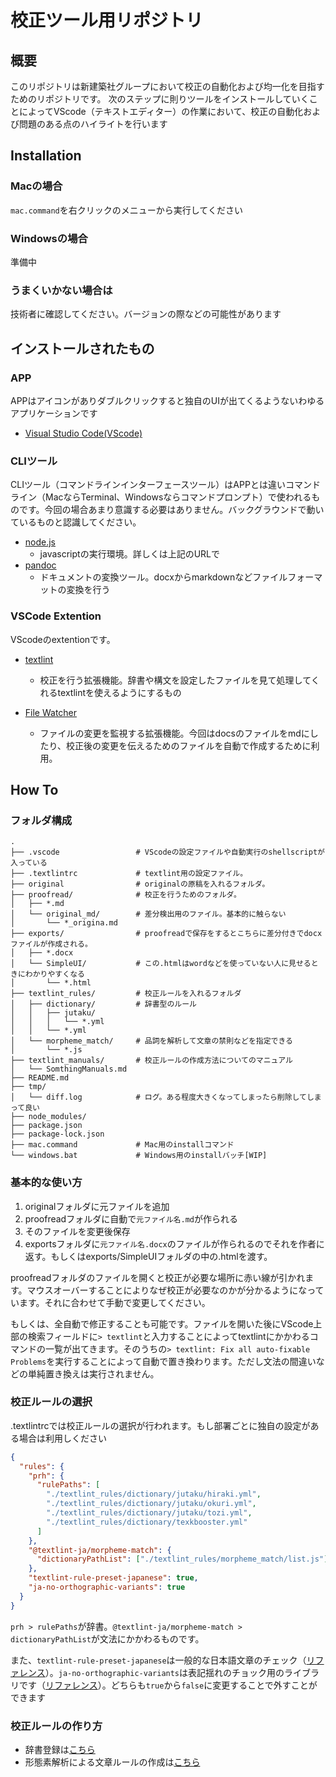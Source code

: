 # 校正ツール用リポジトリ

## 概要

このリポジトリは新建築社グループにおいて校正の自動化および均一化を目指すためのリポジトリです。
次のステップに則りツールをインストールしていくことによってVScode（テキストエディター）の作業において、校正の自動化および問題のある点のハイライトを行います

## Installation

### Macの場合

`mac.command`を右クリックのメニューから実行してください

### Windowsの場合

準備中

### うまくいかない場合は

技術者に確認してください。バージョンの際などの可能性があります

## インストールされたもの

### APP

APPはアイコンがありダブルクリックすると独自のUIが出てくるようないわゆるアプリケーションです

- [Visual Studio Code(VScode)](https://code.visualstudio.com/)

### CLIツール

CLIツール（コマンドラインインターフェースツール）はAPPとは違いコマンドライン（MacならTerminal、Windowsならコマンドプロンプト）で使われるものです。今回の場合あまり意識する必要はありません。バックグラウンドで動いているものと認識してください。

- [node.js](https://nodejs.org/ja)
  - javascriptの実行環境。詳しくは上記のURLで
- [pandoc](https://pandoc.org/installing.html)
  - ドキュメントの変換ツール。docxからmarkdownなどファイルフォーマットの変換を行う

### VSCode Extention

VScodeのextentionです。

- [textlint](https://marketplace.visualstudio.com/items/?itemName=3w36zj6.textlint)
  - 校正を行う拡張機能。辞書や構文を設定したファイルを見て処理してくれるtextlintを使えるようにするもの

- [File Watcher](https://marketplace.visualstudio.com/items/?itemName=appulate.filewatcher)
  - ファイルの変更を監視する拡張機能。今回はdocsのファイルをmdにしたり、校正後の変更を伝えるためのファイルを自動で作成するために利用。

## How To

### フォルダ構成

``` plane_text
.
├── .vscode                 # VScodeの設定ファイルや自動実行のshellscriptが入っている
├── .textlintrc             # textlint用の設定ファイル。
├── original                # originalの原稿を入れるフォルダ。
├── proofread/              # 校正を行うためのフォルダ。
│   ├── *.md
│   └── original_md/        # 差分検出用のファイル。基本的に触らない
│       └── *_origina.md
├── exports/                # proofreadで保存をするとこちらに差分付きでdocxファイルが作成される。
│   ├── *.docx
│   └── SimpleUI/           # この.htmlはwordなどを使っていない人に見せるときにわかりやすくなる
│       └── *.html
├── textlint_rules/         # 校正ルールを入れるフォルダ
│   ├── dictionary/         # 辞書型のルール
│   │   ├── jutaku/
│   │   │   └── *.yml
│   │   └── *.yml
│   └── morpheme_match/     # 品詞を解析して文章の禁則などを指定できる
│       └── *.js
├── textlint_manuals/       # 校正ルールの作成方法についてのマニュアル
│   └── SomthingManuals.md  
├── README.md
├── tmp/
│   └── diff.log            # ログ。ある程度大きくなってしまったら削除してしまって良い
├── node_modules/
├── package.json
├── package-lock.json
├── mac.command             # Mac用のinstallコマンド
└── windows.bat             # Windows用のinstallバッチ[WIP]
```

### 基本的な使い方

1. originalフォルダに元ファイルを追加
2. proofreadフォルダに自動で`元ファイル名.md`が作られる
3. そのファイルを変更後保存
4. exportsフォルダに`元ファイル名.docx`のファイルが作られるのでそれを作者に返す。もしくはexports/SimpleUIフォルダの中の.htmlを渡す。

proofreadフォルダのファイルを開くと校正が必要な場所に赤い線が引かれます。マウスオーバーすることによりなぜ校正が必要なのかが分かるようになっています。それに合わせて手動で変更してください。

もしくは、全自動で修正することも可能です。ファイルを開いた後にVScode上部の検索フィールドに`> textlint`と入力することによってtextlintにかかわるコマンドの一覧が出てきます。そのうちの`> textlint: Fix all auto-fixable Problems`を実行することによって自動で置き換わります。ただし文法の間違いなどの単純置き換えは実行されません。

### 校正ルールの選択

.textlintrcでは校正ルールの選択が行われます。もし部署ごとに独自の設定がある場合は利用しください

``` json
{
  "rules": {
    "prh": {
      "rulePaths": [
        "./textlint_rules/dictionary/jutaku/hiraki.yml",
        "./textlint_rules/dictionary/jutaku/okuri.yml",
        "./textlint_rules/dictionary/jutaku/tozi.yml",
        "./textlint_rules/dictionary/texkbooster.yml"
      ]
    },
    "@textlint-ja/morpheme-match": {
      "dictionaryPathList": ["./textlint_rules/morpheme_match/list.js"]
    },
    "textlint-rule-preset-japanese": true,
    "ja-no-orthographic-variants": true
  }
}
```

`prh > rulePaths`が辞書。`@textlint-ja/morpheme-match > dictionaryPathList`が文法にかかわるものです。

また、`textlint-rule-preset-japanese`は一般的な日本語文章のチェック（[リファレンス](https://github.com/textlint-ja/textlint-rule-preset-japanese)）。`ja-no-orthographic-variants`は表記揺れのチョック用のライブラリです（[リファレンス](https://github.com/textlint-ja/textlint-rule-ja-no-orthographic-variants)）。どちらも`true`から`false`に変更することで外すことができます

### 校正ルールの作り方

- 辞書登録は[こちら](./textlint_manuals/dictionaryの作り方.md)
- 形態素解析による文章ルールの作成は[こちら](./textlint_manuals/MorphemeMatchの作り方.md)
